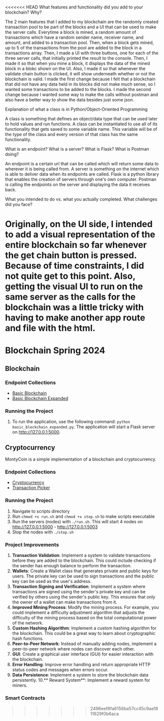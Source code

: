 <<<<<<< HEAD
What features and functionality did you add to your blockchain? Why? 

The 2 main features that I added to my blockchain are the randomly created transaction pool to be part of the blocks and a UI that can be used to make the server calls. Everytime a block is mined, a random amount of transactions which have a random sender name, receiver name, and amount, and added to a transaction pool. Then, when a block gets mined, up to 5 of the transactions from the pool are added to the block in a transactions array. Then, I made a UI with three buttons, one for each of the three server calls, that initially printed the result to the console. Then, I made it so that when you mine a block, it displays the data of the mined block in a blokc shown on the UI. Also, I made it so that whenever the validate chain button is clicked, it will show underneath whether or not the blockchain is valid. I made the first change because I felt that a blockchain that did not have any data held in its blocks did not make much sense, so I wanted some transactions to be added to the blocks. I made the second change because I wanted some way to make the calls without postman and also have a better way to show the data besides just some json.


Explanation of what a class is in Python/Object-Oriented Programming

A class is something that defines an object/data type that can be used later to hold values and run functions. A class can be instantiated to use all of its functionality that gets saved to some variable name. This variable will be of the type of the class and every version of that class has the same functionality.


What is an endpoint? What is a server? What is Flask? What is Postman doing? 

An endpoint is a certain url that can be called which will return some data to wherever it is being called from. A server is something on the internet which is able to deliver data when its endpoints are called. Flask is a python library that enables the creation of servers through one's own computer. Postman is calling the endpoints on the server and displaying the data it receives back.


What you intended to do vs. what you actually completed. What challenges did you face? 

Originally, on the UI side, I intended to add a visual representation of the entire blockchain so far whenever the get chain button is pressed. Because of time constraints, I did not quite get to this point. Also, getting the visual UI to run on the same server as the calls for the blockchain was a little tricky with having to make another app route and file with the html.
=======
# Blockchain Spring 2024

## Blockchain 
### Endpoint Collections 
  - [Basic Blockchain](https://nobles-blockchain.postman.co/workspace/New-Team-Workspace~6ee04c91-09b2-4066-a420-2d5e83667e0d/collection/24854847-a4059b9c-1111-4056-82e7-6c845caf1603?action=share&creator=24854847)
  - [Basic Blockchain Expanded](https://nobles-blockchain.postman.co/workspace/New-Team-Workspace~6ee04c91-09b2-4066-a420-2d5e83667e0d/collection/24854847-852421c2-4abb-4502-a0cf-e8117949fb49?action=share&creator=24854847)

### Running the Project
1. To run the application, use the following command: ```python basic_blockchain_expanded.py```. The application will start a Flask server on http://127.0.0.1:5000.
## Cryptocurrency

MontyCoin is a simple implementation of a blockchain and cryptocurrency.

### Endpoint Collections
  - [Cryptocurrency](https://nobles-blockchain.postman.co/workspace/New-Team-Workspace~6ee04c91-09b2-4066-a420-2d5e83667e0d/collection/24854847-5aaeccc5-c743-4bf6-a1a2-5f3ec30ad654?action=share&creator=24854847)
  - [Transaction Picker](https://nobles-blockchain.postman.co/workspace/Blockchain~6ee04c91-09b2-4066-a420-2d5e83667e0d/collection/31591599-4b3fe1aa-9f86-41a1-9705-ac6bd2beabe5?action=share&creator=24854847)

### Running the Project
1. Navigate to scripts directory
2. Run ```chmod +x run.sh``` and ```chmod +x stop.sh``` to make scripts executable
3. Run the servers (nodes) with ```./run.sh```. This will start 4 nodes on http://127.0.0.1:5000 - http://127.0.0.1:5003
4. Stop the nodes with  ```./stop.sh```

### Project Improvements
1. **Transaction Validation**:  Implement a system to validate transactions before they are added to the blockchain. This could include checking if the sender has enough balance to perform the transaction.
2. **Wallets**: Create a Wallet class that generates private and public keys for users. The private key can be used to sign transactions and the public key can be used as the user's address.
3. **Transaction Signing and Verification**: Implement a system where transactions are signed using the sender's private key and can be verified by others using the sender's public key. This ensures that only the owner of a wallet can make transactions from it.
4. **Improved Mining Process**: Modify the mining process. For example, you could implement a difficulty adjustment algorithm that adjusts the difficulty of the mining process based on the total computational power of the network.
5. **Custom Hashing Algorithm**: Implement a custom hashing algorithm for the blockchain. This could be a great way to learn about cryptographic hash functions.
6. **Peer-to-Peer Network**: Instead of manually adding nodes, implement a peer-to-peer network where nodes can discover each other.
7. **GUI**: Create a graphical user interface (GUI) for easier interaction with the blockchain.
8. **Error Handling**: Improve error handling and return appropriate HTTP status codes and messages when errors occur.
9. **Data Persistence**: Implement a system to store the blockchain data persistently.
10.** Reward System**: Implement a reward system for miners.

### Smart Contracts
>>>>>>> 2496eef8fa6156ba57cc45c9ae1811629f0b6aca
